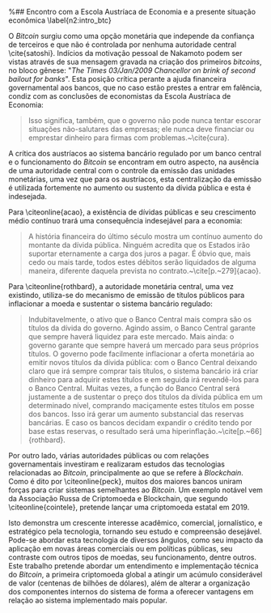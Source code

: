%## Encontro com a Escola Austríaca de Economia e a presente situação econômica
\label{n2:intro_btc}

O *Bitcoin* surgiu como uma opção monetária que independe da confiança de terceiros e que não é controlada por nenhuma autoridade central \cite{satoshi}. Indícios da motivação pessoal de Nakamoto podem ser vistas através de sua mensagem gravada na criação dos primeiros *bitcoins*, no bloco gênese: "*The Times 03/Jan/2009 Chancellor on brink of second bailout for banks*". Esta posição crítica perante a ajuda financeira governamental aos bancos, que no caso estão prestes a entrar em falência, condiz com as conclusões de economistas da Escola Austríaca de Economia:

> Isso significa, também, que o governo não pode nunca tentar escorar situações não-salutares das empresas; ele nunca deve financiar ou emprestar dinheiro para firmas com problemas.~\cite{cura}. 

A crítica dos austríacos ao sistema bancário regulado por um banco central e o funcionamento do *Bitcoin* se encontram em outro aspecto, na ausência de uma autoridade central com o controle da emissão das unidades monetárias, uma vez que para os austríacos, esta centralização da emissão é utilizada fortemente no aumento ou sustento da dívida pública e esta é indesejada.

Para \citeonline{acao}, a existência de dívidas públicas e seu crescimento médio contínuo trará uma consequência indesejável para a economia:

> A história financeira do último século mostra um contínuo aumento do montante da dívida pública. Ninguém acredita que os Estados irão suportar eternamente a carga dos juros a pagar. É óbvio que, mais cedo ou mais tarde, todos estes débitos serão liquidados de alguma maneira, diferente daquela prevista no contrato.~\cite[p.~279]{acao}.

Para \citeonline{rothbard}, a autoridade monetária central, uma vez existindo, utiliza-se do mecanismo de emissão de títulos públicos para inflacionar a moeda e sustentar o sistema bancário regulado:

> Indubitavelmente, o ativo que o Banco Central mais compra são os títulos da dívida do governo. Agindo assim, o Banco Central garante que sempre haverá liquidez para este mercado. Mais ainda: o governo garante que sempre haverá um mercado para seus próprios títulos. O governo pode facilmente inflacionar a oferta monetária ao emitir novos títulos da dívida pública: com o Banco Central deixando claro que irá sempre comprar tais títulos, o sistema bancário irá criar dinheiro para adquirir estes títulos e em seguida irá revendê-los para o Banco Central. Muitas vezes, a função do Banco Central será justamente a de sustentar o preço dos títulos da dívida pública em um determinado nível, comprando maciçamente estes títulos em posse dos bancos. Isso irá gerar um aumento substancial das reservas bancárias. E caso os bancos decidam expandir o crédito tendo por base estas reservas, o resultado será uma hiperinflação.~\cite[p.~66]{rothbard}.

Por outro lado, várias autoridades públicas ou com relações governamentais investiram e realizaram estudos das tecnologias relacionadas ao *Bitcoin*, principalmente ao que se refere à *Blockchain*. Como é dito por \citeonline{peck}, muitos dos maiores bancos uniram forças para criar sistemas semelhantes ao *Bitcoin*. Um exemplo notável vem da Associação Russa de Criptomoeda e Blockchain, que segundo \citeonline{cointele}, pretende lançar uma criptomoeda estatal em 2019.

Isto demonstra um crescente interesse acadêmico, comercial, jornalístico, e estratégico pela tecnologia, tornando seu estudo e compreensão desejável. Pode-se abordar esta tecnologia de diversos ângulos, como seu impacto da aplicação em novas áreas comerciais ou em políticas públicas, seu contraste com outros tipos de moedas, seu funcionamento, dentre outros. Este trabalho pretende abordar um entendimento e implementação técnica do *Bitcoin*, a primeira criptomoeda global a atingir um acúmulo considerável de valor (centenas de bilhões de dólares), além de alterar a organização dos componentes internos do sistema de forma a oferecer vantagens em relação ao sistema implementado mais popular.

